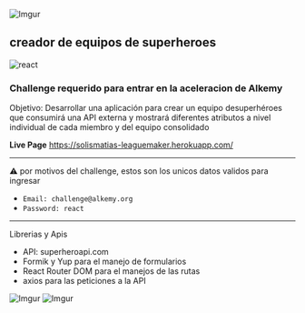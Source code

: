 ![Imgur](https://imgur.com/C6fRG8b.png)

## creador de equipos de superheroes 
![react](https://img.shields.io/badge/React-20232A?style=for-the-badge&logo=react&logoColor=61DAFB)


### Challenge requerido para entrar en la aceleracion de Alkemy

Objetivo:
Desarrollar una aplicación para crear un equipo desuperhéroes que consumirá una API externa y mostrará diferentes atributos a nivel individual de cada miembro y del equipo consolidado

**Live Page**
https://solismatias-leaguemaker.herokuapp.com/

---

⚠ por motivos del challenge, estos son los unicos datos validos para ingresar

+ `Email: challenge@alkemy.org`
+ `Password: react`




---

Librerias y Apis

+ API: superheroapi.com
+ Formik y Yup para el manejo de formularios
+ React Router DOM  para el manejos de las rutas
+ axios para las peticiones a la API








![Imgur](https://imgur.com/mauKzEk.png)
![Imgur](https://imgur.com/a4gnSuG.png)
